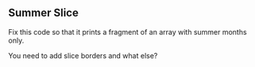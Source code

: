 ﻿## Summer Slice

Fix this code so that it prints a fragment of an array with summer months only.

<div class="hint">
You need to add slice borders and what else?
</div>